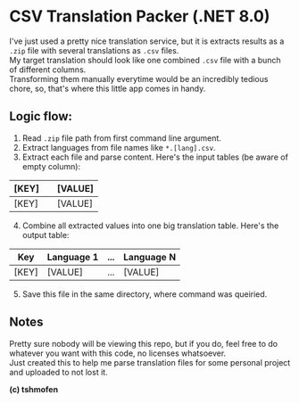 # CSV Translation Packer (.NET 8.0)

I've just used a pretty nice translation service, but it is extracts results as a `.zip` file with several translations as `.csv` files.  
My target translation should look like one combined `.csv` file with a bunch of different columns.  
Transforming them manually everytime would be an incredibly tedious chore, so, that's where this little app comes in handy.

## Logic flow:

1. Read `.zip` file path from first command line argument.
2. Extract languages from file names like `*.[lang].csv`.
3. Extract each file and parse content. Here's the input tables (be aware of empty column):
<div align="center">
  
|[KEY]||[VALUE]|
|---|---|---|
|[KEY]||[VALUE]|

</div>

4. Combine all extracted values into one big translation table. Here's the output table:
<div align="center">
  
|Key|Language 1|...|Language N|
|---|---|---|---|
|[KEY]|[VALUE]|...|[VALUE]|

</div>

5. Save this file in the same directory, where command was queiried.

## Notes
Pretty sure nobody will be viewing this repo, but if you do, feel free to do whatever you want with this code, no licenses whatsoever.  
Just created this to help me parse translation files for some personal project and uploaded to not lost it.

<b>(c) tshmofen</b>
